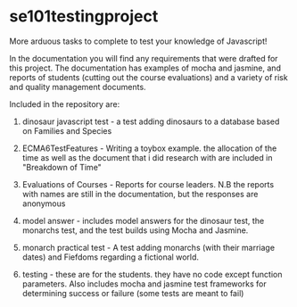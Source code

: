 # se101testingproject
More arduous tasks to complete to test your knowledge of Javascript!

In the documentation you will find any requirements that were drafted for this project. The documentation has examples of mocha and 
jasmine, and reports of students (cutting out the course evaluations) and a variety of risk and quality management documents.


Included in the repository are:

1. dinosaur javascript test - a test adding dinosaurs to a database based on Families and Species

2. ECMA6TestFeatures - Writing a toybox example. the allocation of the time as well as the document that i did research with are 
					included in "Breakdown of Time"
					
3. Evaluations of Courses - Reports for course leaders. N.B the reports with names are still in the documentation, but the 
						    responses are anonymous
						 
4. model answer - includes model answers for the dinosaur test, the monarchs test, and the test builds using Mocha and Jasmine. 

5. monarch practical test - A test adding monarchs (with their marriage dates) and Fiefdoms regarding a fictional world.

6. testing - these are for the students. they have no code except function parameters. Also includes mocha and jasmine test 
		     frameworks for determining success or failure (some tests are meant to fail)

